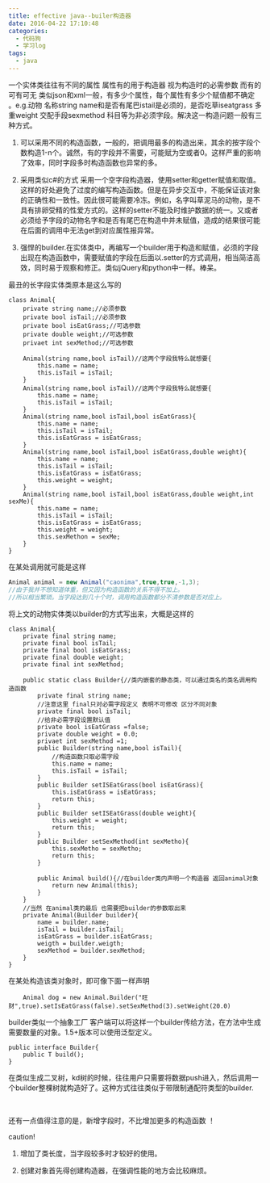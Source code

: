 ```yaml
---
title: effective java--builer构造器
date: 2016-04-22 17:10:48
categories:
  - 代码狗
  - 学习log
tags:
  - java
---
```

一个实体类往往有不同的属性 属性有的用于构造器 视为构造时的必需参数 而有的可有可无 类似json和xml一般，有多少个属性，每个属性有多少个赋值都不确定 。e.g.动物 名称string name和是否有尾巴istail是必须的，是否吃草iseatgrass 多重weight 交配手段sexmethod 科目等为非必须字段。解决这一构造问题一般有三种方式。
<!-- more -->
1.  可以采用不同的构造函数，一般的，把调用最多的构造出来，其余的按字段个数构造1-n个。诚然，有的字段并不需要，可能赋为空或者0。这样严重的影响了效率，同时字段多时构造函数也异常的多。

2.  采用类似c#的方式 采用一个空字段构造器，使用setter和getter赋值和取值。这样的好处避免了过度的编写构造函数。但是在异步交互中，不能保证该对象的正确性和一致性。因此很可能需要冷冻。例如，名字叫草泥马的动物，是不具有排卵受精的性爱方式的。这样的setter不能及时维护数据的统一。又或者必须给予字段的动物名字和是否有尾巴在构造中并未赋值，造成的结果很可能在后面的调用中无法get到对应属性报异常。

3. 强悍的builder.在实体类中，再编写一个builder用于构造和赋值，必须的字段出现在构造函数中，需要赋值的字段在后面以.setter的方式调用，相当简洁高效，同时易于观察和修正。类似jQuery和python中一样。棒呆。

最丑的长字段实体类原本是这么写的

```
class Animal{
    private string name;//必须参数
    private bool isTail;//必须参数
    private bool isEatGrass;//可选参数
    private double weight;//可选参数
    privaet int sexMethod;//可选参数

    Animal(string name,bool isTail)//这两个字段我特么就想要{
        this.name = name;
        this.isTail = isTail;
    }
    Animal(string name,bool isTail)//这两个字段我特么就想要{
        this.name = name;
        this.isTail = isTail;
    }
    Animal(string name,bool isTail,bool isEatGrass){
        this.name = name;
        this.isTail = isTail;
        this.isEatGrass = isEatGrass;
    }
    Animal(string name,bool isTail,bool isEatGrass,double weight){
        this.name = name;
        this.isTail = isTail;
        this.isEatGrass = isEatGrass;
        this.weight = weight;
    }
    Animal(string name,bool isTail,bool isEatGrass,double weight,int sexMe){
        this.name = name;
        this.isTail = isTail;
        this.isEatGrass = isEatGrass;
        this.weight = weight;
        this.sexMethon = sexMe;
    }
}
```
在某处调用就可能是这样

```java
Animal animal = new Animal("caonima",true,true,-1,3);
//由于我并不想知道体重，但又因为构造函数的关系不得不加上。
//所以相当繁琐。当字段达到几十个时，调用构造函数都分不清参数是否对应上。
```
​将上文的动物实体类以builder的方式写出来，大概是这样的

```
class Animal{
    private final string name;
    private final bool isTail;
    private final bool isEatGrass;
    private final double weight;
    private final int sexMethod;

    public static class Builder{//类内嵌套的静态类，可以通过类名的类名调用构造函数
        private final string name;
        //注意这里 final只对必需字段定义 表明不可修改 区分不同对象
        private final bool isTail;
        //给非必需字段设置默认值
        private bool isEatGrass =false;
        private double weight = 0.0;
        privaet int sexMethod =1;
        public Builder(string name,bool isTail){
            //构造函数只取必需字段
            this.name = name;
            this.isTail = isTail;
        }
        public Builder setISEatGrass(bool isEatGrass){
            this.isEatGrass = isEatGrass;
            return this;
        }
        public Builder setISEatGrass(double weight){
            this.weight = weight;
            return this;
        }
        public Builder setSexMethod(int sexMetho){
            this.sexMetho = sexMetho;
            return this;
        }

        public Animal build(){//在builder类内声明一个构造器 返回animal对象
            return new Animal(this);
        }
    }
    //当然 在animal类的最后 也需要把builder的参数取出来
    private Animal(Builder builder){
        name = builder.name;
        isTail = builder.isTail;
        isEatGrass = builder.isEatGrass;
        weigth = builder.weigth;
        sexMethod = builder.sexMethod;
    }
}
```
在某处构造该类对象时，即可像下面一样声明

```
    Animal dog = new Animal.Builder("旺财",true).setIsEatGrass(false).setSexMethod(3).setWeight(20.0)
```
builder类似一个抽象工厂 客户端可以将这样一个builder传给方法，在方法中生成需要数量的对象。1.5+版本可以使用泛型定义。

```
public interface Builder{
    public T build();
}
```
在类似生成二叉树，kd树的时候，往往用户只需要将数据push进入，然后调用一个builder整棵树就构造好了。这种方式往往类似于带限制通配符类型的builder.

​

还有一点值得注意的是，新增字段时，不比增加更多的构造函数 ！

caution!

1. 增加了类长度，当字段较多时才较好的使用。

2. 创建对象首先得创建构造器，在强调性能的地方会比较麻烦。

